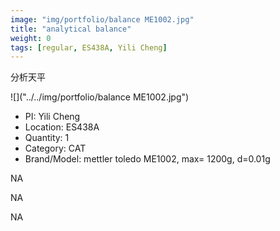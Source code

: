 ```yaml
---
image: "img/portfolio/balance ME1002.jpg"
title: "analytical balance"
weight: 0
tags: [regular, ES438A, Yili Cheng]
---
```


分析天平

<!--more-->

![]("../../img/portfolio/balance ME1002.jpg")

- PI: Yili Cheng
- Location: ES438A
- Quantity: 1
- Category: CAT
- Brand/Model: mettler toledo ME1002, max= 1200g, d=0.01g

NA

NA

NA
